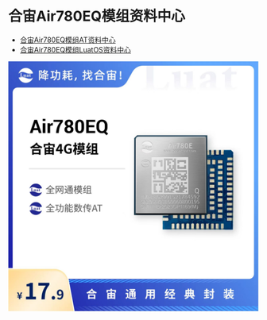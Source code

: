 # 合宙Air780EQ模组资料中心

- [合宙Air780EQ模组AT资料中心](https://docs.openluat.com/air780eq/at/)
- [合宙Air780EQ模组LuatOS资料中心](https://docs.openluat.com/air780eq/luatos/)

![Air780EQ模组图片](./image/air780eq.jpg)
